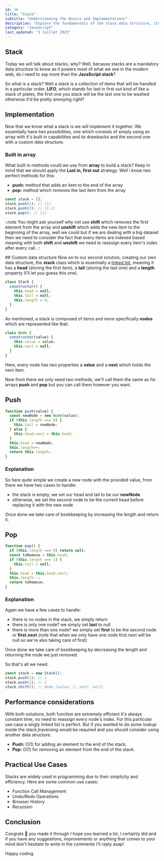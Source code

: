 ```yaml
---
id: 16
title: "Stack"
subtitle: "Understanding the Basics and Implementations"
description: "Explore the fundamentals of the stack data structure, its operations, and how to implement it in JavaScript."
category: "JavaScript"
last_updated: "3 Juillet 2025"
---
```


## Stack

Today we will talk about stacks, why? Well, because stacks are a mandatory data structure to know as it powers most of what we see in the modern web, do i need to say more than the **JavaScript stack**?

So what is a stack? Well a stack is a collection of items that will be handled in a particular order, **LIFO**, which stands for last in first out kind of like a stack of plates, the first one you stack will be the last one to be washed otherwise it'd be pretty annoying right?

## Implementation

Now that we know what a stack is we will implement it together. We essentially have two possibilities, one which consists of simply using an array with it's built in capabilities and its drawbacks and the second one with a custom data structure.

### Built in array

What built in methods could we use from **array** to build a stack? Keep in mind that we should apply the **Last in, first out** strategy. Well i know two perfect methods for this:

- **push:** method that adds an item to the end of the array
- **pop:** method which removes the last item from the array

```javascript
const stack = [];
stack.push(1); // [1]
stack.push(2); // [1,2]
stack.pop(); // [1]
```

::note
You might ask yourself why not use **shift** which removes the first element from the array and **unshift** which adds the new item to the beginning of the array, well we could but if we are dealing with a big dataset then we need to consider the fact that every items are indexed based meaning with both **shift** and **unshift** we need to reassign every item's index after every call.
::

## Custom data structure
Now on to our second solution, creating our own data structure, the **stack** class which is essentially a [linked list](https://blog.melvinvmegen.com/posts/javascript/singly_linked_list), meaning it has a **head** (storing the first item), a **tail** (storing the last one) and a **length** property (I'll let you guess this one).

```javascript
class Stack {
  constructor() {
    this.head = null;
    this.tail = null;
    this.length = 0;
  }
}
```

As mentioned, a stack is composed of items and more specifically **nodes** which are represented like that:

```javascript
class Node {
  constructor(value) {
    this.value = value;
    this.next = null;
  }
}
```

Here, every node has two properties a **value** and a **next** which holds the next item.

Now from there we only need two methods, we'll call them the same as for arrays **push** and **pop** but you can call them however you want.

## Push

```javascript
function push(value) {
  const newNode = new Node(value);
  if (this.length === 0) {
    this.tail = newNode;
  } else {
    this.head.next = this.head;
  }
  this.head = newNode;
  this.length++;
  return this.length;
}
```

### Explanation

So here quite simple we create a new node with the provided value, from there we have two cases to handle:
- the stack is empty, we set our head and tail to be our **newNode**
- otherwise, we set the second node to be the current head before replacing it with the new node

Once done we take care of bookkeeping by increasing the length and return it.

## Pop

```javascript
function pop() {
  if (this.length === 0) return null;
  const toRemove = this.head;
  if (this.length === 1) {
    this.tail = null;
  }
  this.head = this.head.next;
  this.length--;
  return toRemove;
}
```

### Explanation
Again we have a few cases to handle:
- there is no nodes in the stack, we simply return 
- there is only one node? we simply set **last** to null
- there is more than one node? we simply set **first** to be the second node or **first.next** (note that when we only have one node first.next will be null so we're also taking care of first)

Once done we take care of bookkeeping by decreasing the length and returning the node we just removed.

So that's all we need:

```javascript
const stack = new Stack();
stack.push(1); // 1
stack.push(2); // 2
stack.shift(); // Node {value: 2, next: null}
```

## Performance considerations

With both solutions, both function are extremely efficient it's always constant time, no need to reassign every node's index. For this particular use case a singly linked list is perfect. But if you wanted to do some lookup inside the stack,traversing would be required and you should consider using another data structure.

- **Push:** O(1) for adding an element to the end of the stack.
- **Pop:** O(1) for removing an element from the end of the stack.

## Practical Use Cases

Stacks are widely used in programming due to their simplicity and efficiency. Here are some common use cases:
- Function Call Management
- Undo/Redo Operations
- Browser History
- Recursion

## Conclusion

Congrats 🎉 you made it through I hope you learned a lot, I certainly did and if you have any suggestions, improvements or anything that comes to your mind don't hesitate to write in the comments I'll reply asap!

Happy coding
